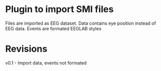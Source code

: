 # Plugin to import SMI files

Files are imported as EEG dataset.
Data contains eye position instead of EEG data.
Events are formated EEGLAB styles

# Revisions

v0.1 - Import data, events not formated
